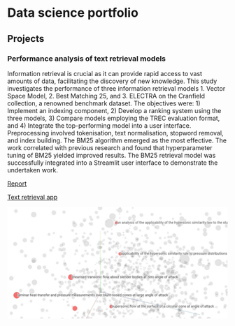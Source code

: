 # Data science portfolio

## Projects

### Performance analysis of text retrieval models  

Information retrieval is crucial as it can provide rapid access to vast amounts of data, facilitating the discovery of new knowledge. This study investigates the performance of three information retrieval models 1. Vector Space Model, 2. Best Matching 25, and 3. ELECTRA on the Cranfield collection, a renowned benchmark dataset. The objectives were: 1) Implement an indexing component, 2) Develop a ranking system using the three models, 3) Compare models employing the TREC evaluation format, and 4) Integrate the top-performing model into a user interface. Preprocessing involved tokenisation, text normalisation, stopword removal, and index building. The BM25 algorithm emerged as the most effective. The work correlated with previous research and found that hyperparameter tuning of BM25 yielded improved results. The BM25 retrieval model was successfully integrated into a Streamlit user interface to demonstrate the undertaken work.

[Report](https://github.com/RobJoscelyne/robjoscelyne.github.io/blob/a00001bc3f9d72f8b6aa94ab3eec2f39647522e7/assets/Information%20retrieval.pdf)

[Text retrieval app](https://alpaca-search-cranfield-collection.streamlit.app/)

<img src="/assets/embedding_projector.jpg" width="1000">


